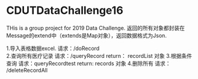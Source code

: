 # CDUTDataChallenge16
THis is a group project for 2019 Data Challenge.
返回的所有对象都封装在Message的extend中（extends是Map对象），返回数据格式为Json.

1.导入表格数据excel.
   请求：/doRecord    
2.查询所有医疗记录
   请求：/queryRecord  return： recordList  对象
3.根据条件查询
   请求：queryRecordtest  return:  records 对象
4.删除所有
   请求： /deleteRecordAll 


